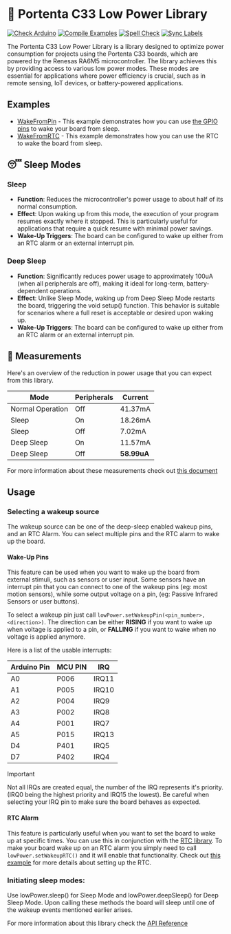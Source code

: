 # 🔌 Portenta C33 Low Power Library

[![Check Arduino](https://github.com/arduino-libraries/Arduino_LowPowerPortentaC33/actions/workflows/check-arduino.yml/badge.svg)](https://github.com/arduino-libraries/Arduino_LowPowerPortentaC33/actions/workflows/check-arduino.yml) [![Compile Examples](https://github.com/arduino-libraries/Arduino_LowPowerPortentaC33/actions/workflows/compile-examples.yml/badge.svg)](https://github.com/arduino-libraries/Arduino_LowPowerPortentaC33/actions/workflows/compile-examples.yml) [![Spell Check](https://github.com/arduino-libraries/Arduino_LowPowerPortentaC33/actions/workflows/spell-check.yml/badge.svg)](https://github.com/arduino-libraries/Arduino_LowPowerPortentaC33/actions/workflows/spell-check.yml) [![Sync Labels](https://github.com/arduino-libraries/Arduino_LowPowerPortentaC33/actions/workflows/sync-labels.yml/badge.svg)](https://github.com/arduino-libraries/Arduino_LowPowerPortentaC33/actions/workflows/sync-labels.yml)

The Portenta C33 Low Power Library is a library designed to optimize power consumption for projects using the Portenta C33 boards, which are powered by the Renesas RA6M5 microcontroller. The library achieves this by providing access to various low power modes. These modes are essential for applications where power efficiency is crucial, such as in remote sensing, IoT devices, or battery-powered applications.

## Examples 
* [WakeFromPin](./examples/WakeFromPin/WakeFromPin.ino) - This example demonstrates how you can use [the GPIO pins](./docs/README.md#wakeup-pins) to wake your board from sleep.
* [WakeFromRTC](./examples/WakeFromRTC/WakeFromRTC.ino) - This example demonstrates how you can use the RTC to wake the board from sleep. 

## 😴 Sleep Modes

### Sleep 
* **Function**: Reduces the microcontroller's power usage to about half of its normal consumption.
* **Effect**: Upon waking up from this mode, the execution of your program resumes exactly where it stopped. This is particularly useful for applications that require a quick resume with minimal power savings.
* **Wake-Up Triggers**: The board can be configured to wake up either from an RTC alarm or an external interrupt pin.
  
### Deep Sleep
* **Function**: Significantly reduces power usage to approximately 100uA (when all peripherals are off), making it ideal for long-term, battery-dependent operations.
* **Effect**: Unlike Sleep Mode, waking up from Deep Sleep Mode restarts the board, triggering the void setup() function. This behavior is suitable for scenarios where a full reset is acceptable or desired upon waking up.
* **Wake-Up Triggers**: The board can be configured to wake up either from an RTC alarm or an external interrupt pin.


## 📐 Measurements
Here's an overview of the reduction in power usage that you can expect from this library. 

| Mode             | Peripherals  | Current     |
|------------------|--------------|-------------|
| Normal Operation | Off          | 41.37mA     |
| Sleep            | On           | 18.26mA     |
| Sleep            | Off          | 7.02mA      |
| Deep Sleep       | On           | 11.57mA     |
| Deep Sleep       | Off          | **58.99uA** |

For more information about these measurements check out [this document](https://github.com/arduino-libraries/Arduino_LowPowerPortentaC33/blob/main/docs/README.md)

## Usage
### Selecting a wakeup source
The wakeup source can be one of the deep-sleep enabled wakeup pins, and an RTC Alarm. You can select multiple pins and the RTC alarm to wake up the board. 

#### Wake-Up Pins
This feature can be used when you want to wake up the board from external stimuli, such as sensors or user input. Some sensors have an interrupt pin that you can connect to one of the wakeup pins (eg: most motion sensors), while some output voltage on a pin, (eg: Passive Infrared Sensors or user buttons).

To select a wakeup pin just call `lowPower.setWakeupPin(<pin_number>, <direction>)`. The direction can be either **RISING** if you want to wake up when voltage is applied to a pin, or **FALLING** if you want to wake when no voltage is applied anymore. 

Here is a list of the usable interrupts: 

| Arduino Pin | MCU PIN | IRQ     |
|-------------|---------|---------|
| A0          | P006    | IRQ11|
| A1          | P005    | IRQ10|
| A2          | P004    | IRQ9 |
| A3          | P002    | IRQ8 |
| A4          | P001    | IRQ7 |
| A5          | P015    | IRQ13|
| D4          | P401    | IRQ5 |
| D7          | P402    | IRQ4 |

> [!IMPORTANT]  
> Not all IRQs are created equal, the number of the IRQ represents it's priority. (IRQ0 being the highest priority and IRQ15 the lowest). Be careful when selecting your IRQ pin to make sure the board behaves as expected.

#### RTC Alarm
This feature is particularly useful when you want to set the board to wake up at specific times. You can use this in conjunction with the [RTC library](). 
To make your board wake up on an RTC alarm you simply need to call `lowPower.setWakeupRTC()` and it will enable that functionality. Check out [this example]() for more details about setting up the RTC. 


### Initiating sleep modes:
Use lowPower.sleep() for Sleep Mode and lowPower.deepSleep() for Deep Sleep Mode. Upon calling these methods the board will sleep until one of the wakeup events mentioned earlier arises. 


For more information about this library check the [API Reference](https://github.com/arduino-libraries/Arduino_LowPowerPortentaC33/blob/main/docs/api.md)
